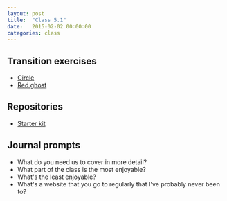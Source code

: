 ```yaml
---
layout: post
title:  "Class 5.1"
date:   2015-02-02 00:00:00
categories: class
---
```


## Transition exercises

* [Circle](http://jsbin.com/mutogi/1/edit?html,css,output)
* [Red ghost](http://jsbin.com/pahabi/1/edit?html,css,output)

## Repositories

* [Starter kit](https://github.com/tsl-html-css/scaffold)

## Journal prompts

* What do you need us to cover in more detail?
* What part of the class is the most enjoyable?
* What's the least enjoyable?
* What's a website that you go to regularly that I've probably never been to?
